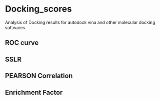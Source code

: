 # Docking_scores
Analysis of Docking results for autodock vina and other molecular docking softwares
## ROC curve 
## SSLR
## PEARSON Correlation
## Enrichment Factor
